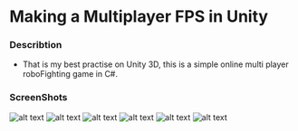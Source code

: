 Making a Multiplayer FPS in Unity
========

### Describtion
- That is my best practise on Unity 3D, this is a simple online multi player roboFighting game in C#.

### ScreenShots
![alt text](https://github.com/taha7ussein007/CircusRoboFighting/blob/master/ScreenShots/1.JPG)
![alt text](https://github.com/taha7ussein007/CircusRoboFighting/blob/master/ScreenShots/2.JPG)
![alt text](https://github.com/taha7ussein007/CircusRoboFighting/blob/master/ScreenShots/3.JPG)
![alt text](https://github.com/taha7ussein007/CircusRoboFighting/blob/master/ScreenShots/4.JPG)
![alt text](https://github.com/taha7ussein007/CircusRoboFighting/blob/master/ScreenShots/5.JPG)
![alt text](https://github.com/taha7ussein007/CircusRoboFighting/blob/master/ScreenShots/6.JPG)

